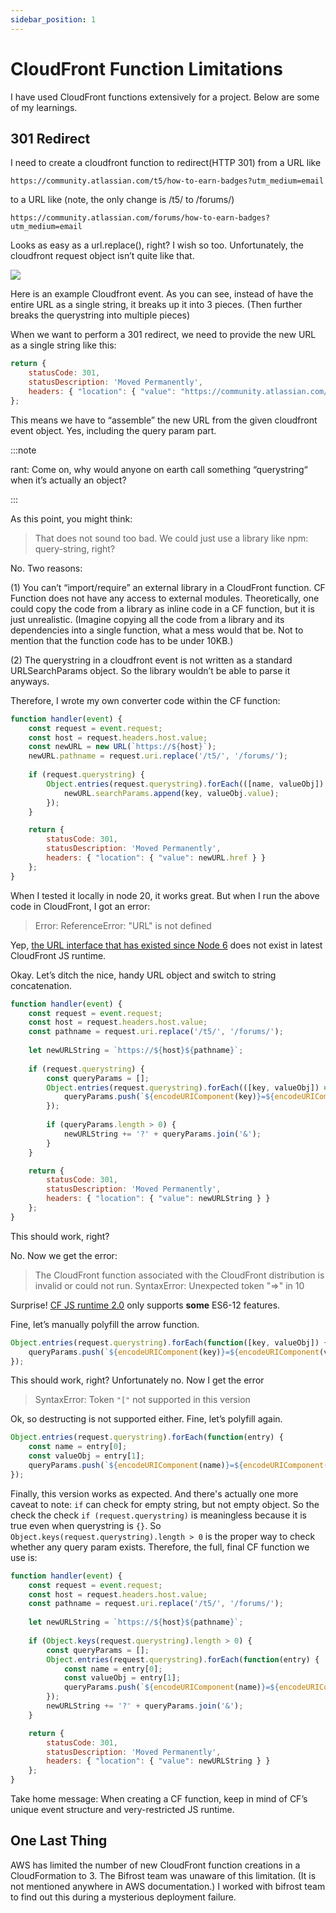 ```yaml
---
sidebar_position: 1
---
```


# CloudFront Function Limitations

I have used CloudFront functions extensively for a project. Below are some of my learnings.

## 301 Redirect

I need to create a cloudfront function to redirect(HTTP 301) from a URL like

```
https://community.atlassian.com/t5/how-to-earn-badges?utm_medium=email
```

to a URL like (note, the only change is /t5/ to /forums/)

```
https://community.atlassian.com/forums/how-to-earn-badges?utm_medium=email
```

Looks as easy as a url.replace(), right? I wish so too. Unfortunately, the cloudfront request object isn’t quite like that.

![](/cloudfront-object.png)

Here is an example Cloudfront event. As you can see, instead of have the entire URL as a single string, it breaks up it into 3 pieces. (Then further breaks the querystring into multiple pieces)

When we want to perform a 301 redirect, we need to provide the new URL as a single string like this:

```javascript
return {
    statusCode: 301,
    statusDescription: 'Moved Permanently',
    headers: { "location": { "value": "https://community.atlassian.com/forums/how-to-earn-badges?utm_medium=email" } }
};
```

This means we have to “assemble” the new URL from the given cloudfront event object. Yes, including the query param part.

:::note

rant: Come on, why would anyone on earth call something “querystring“ when it’s actually an object?

:::

As this point, you might think:

> That does not sound too bad. We could just use a library like npm: query-string, right?

No. Two reasons:

(1) You can’t  “import/require” an external library in a CloudFront function. CF Function does not have any access to external modules. Theoretically, one could copy the code from a library as inline code in a CF function, but it is just unrealistic.  (Imagine copying all the code from a library and its dependencies into a single function, what a mess would that be. Not to mention that the function code has to be under 10KB.)

(2) The querystring in a cloudfront event is not written as a standard URLSearchParams object. So the library wouldn’t be able to parse it anyways.

Therefore, I wrote my own converter code within the CF function:

```javascript
function handler(event) {
    const request = event.request;
    const host = request.headers.host.value;
    const newURL = new URL(`https://${host}`);
    newURL.pathname = request.uri.replace('/t5/', '/forums/');
  
    if (request.querystring) {
        Object.entries(request.querystring).forEach(([name, valueObj]) => {
            newURL.searchParams.append(key, valueObj.value);
        });
    }

    return {
        statusCode: 301,
        statusDescription: 'Moved Permanently',
        headers: { "location": { "value": newURL.href } }
    };
}
```

When I tested it locally in node 20, it works great.  But when I run the above code in CloudFront, I got an error:

> Error: ReferenceError: "URL" is not defined

Yep, [the URL interface that has existed since Node 6](https://developer.mozilla.org/en-US/docs/Web/API/URL) does not exist in latest CloudFront JS runtime.

Okay. Let’s ditch the nice, handy URL object and switch to string concatenation.

```javascript
function handler(event) {
    const request = event.request;
    const host = request.headers.host.value;
    const pathname = request.uri.replace('/t5/', '/forums/');
    
    let newURLString = `https://${host}${pathname}`;
    
    if (request.querystring) {
        const queryParams = [];
        Object.entries(request.querystring).forEach(([key, valueObj]) => {
            queryParams.push(`${encodeURIComponent(key)}=${encodeURIComponent(valueObj.value)}`);
        });
        
        if (queryParams.length > 0) {
            newURLString += '?' + queryParams.join('&');
        }
    }

    return {
        statusCode: 301,
        statusDescription: 'Moved Permanently',
        headers: { "location": { "value": newURLString } }
    };
}
```

This should work, right?

No.  Now we get the error:

> The CloudFront function associated with the CloudFront distribution is invalid or could not run. SyntaxError: Unexpected token "=>" in 10

Surprise! [CF JS runtime 2.0](https://docs.aws.amazon.com/AmazonCloudFront/latest/DeveloperGuide/functions-javascript-runtime-20.html) only supports **some** ES6-12 features.

Fine, let’s manually polyfill the arrow function.

```javascript
Object.entries(request.querystring).forEach(function([key, valueObj]) {
    queryParams.push(`${encodeURIComponent(key)}=${encodeURIComponent(valueObj.value)}`);
});
```

This should work, right? Unfortunately no.  Now I get the error

> SyntaxError: Token `"["` not supported in this version

Ok, so destructing is not supported either. Fine, let’s polyfill again.

```javascript
Object.entries(request.querystring).forEach(function(entry) {
    const name = entry[0];
    const valueObj = entry[1];
    queryParams.push(`${encodeURIComponent(name)}=${encodeURIComponent(valueObj.value)}`);
});
```

Finally, this version works as expected. And there's actually one more caveat to note: `if` can check for empty string, but not empty object. So the check the check `if (request.querystring)` is meaningless because it is true even when querystring is `{}`. So `Object.keys(request.querystring).length > 0` is the proper way to check whether any query param exists. Therefore, the full, final CF function we use is:

```javascript
function handler(event) {
    const request = event.request;
    const host = request.headers.host.value;
    const pathname = request.uri.replace('/t5/', '/forums/');
    
    let newURLString = `https://${host}${pathname}`;
    
    if (Object.keys(request.querystring).length > 0) {
        const queryParams = [];
        Object.entries(request.querystring).forEach(function(entry) {
            const name = entry[0];
            const valueObj = entry[1];
            queryParams.push(`${encodeURIComponent(name)}=${encodeURIComponent(valueObj.value)}`);
        });
        newURLString += '?' + queryParams.join('&');
    }

    return {
        statusCode: 301,
        statusDescription: 'Moved Permanently',
        headers: { "location": { "value": newURLString } }
    };
}
```

Take home message: When creating a CF function, keep in mind of CF’s unique event structure and very-restricted JS runtime.



## One Last Thing

AWS has limited the number of new CloudFront function creations in a CloudFormation to 3. The Bifrost team was unaware of this limitation. (It is not mentioned anywhere in AWS documentation.) I worked with bifrost team to find out this during a mysterious deployment failure.
